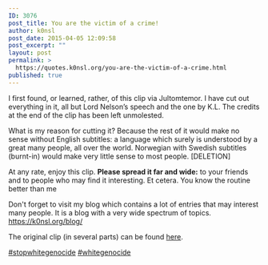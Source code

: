 ```yaml
---
ID: 3076
post_title: You are the victim of a crime!
author: k0nsl
post_date: 2015-04-05 12:09:58
post_excerpt: ""
layout: post
permalink: >
  https://quotes.k0nsl.org/you-are-the-victim-of-a-crime.html
published: true
---
```

I first found, or learned, rather, of this clip via Jultomtemor. I have cut out everything in it, all but Lord Nelson’s speech and the one by K.L. The credits at the end of the clip has been left unmolested.

What is my reason for cutting it? Because the rest of it would make no sense without English subtitles: a language which surely is understood by a great many people, all over the world. Norwegian with Swedish subtitles (burnt-in) would make very little sense to most people. [DELETION]

At any rate, enjoy this clip. <strong>Please spread it far and wide:</strong> to your friends and to people who may find it interesting. Et cetera. You know the routine better than me <img class='wpml_ico' alt='' src='http://quotes.k0nsl.org/wp-content/plugins/wp-monalisa/icons/wpml_whistle3.gif' />

Don't forget to visit my blog which contains a lot of entries that may interest many people. It is a blog with a very wide spectrum of topics.
<a href="https://k0nsl.org/blog/">https://k0nsl.org/blog/</a>

The original clip (in several parts) can be found <a href="https://www.youtube.com/channel/UClKCNXP5juKk0Ddkxw5ujNA/videos" target="_blank">here</a>.

<a href="https://twitter.com/hashtag/stopwhitegenocide">#stopwhitegenocide</a>
<a href="https://twitter.com/hashtag/whitegenocide">#whitegenocide</a>